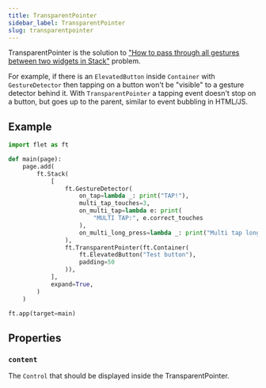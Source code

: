 ```yaml
---
title: TransparentPointer
sidebar_label: TransparentPointer
slug: transparentpointer
---
```


TransparentPointer is the solution to ["How to pass through all gestures between two widgets in Stack"](https://stackoverflow.com/questions/65269190/pass-trough-all-gestures-between-two-widgets-in-stack) problem.

For example, if there is an `ElevatedButton` inside `Container` with `GestureDetector` then tapping on a button won't be "visible" to a gesture detector behind it. With `TransparentPointer` a tapping event doesn't stop on a button, but goes up to the parent, similar to event bubbling in HTML/JS.

## Example

```python
import flet as ft

def main(page):
    page.add(
        ft.Stack(
            [
                ft.GestureDetector(
                    on_tap=lambda _: print("TAP!"),
                    multi_tap_touches=3,
                    on_multi_tap=lambda e: print(
                        "MULTI TAP:", e.correct_touches
                    ),
                    on_multi_long_press=lambda _: print("Multi tap long press"),
                ),
                ft.TransparentPointer(ft.Container(
                    ft.ElevatedButton("Test button"),
                    padding=50
                )),
            ],
            expand=True,
        )
    )

ft.app(target=main)
```

## Properties

### `content`

The `Control` that should be displayed inside the TransparentPointer.
